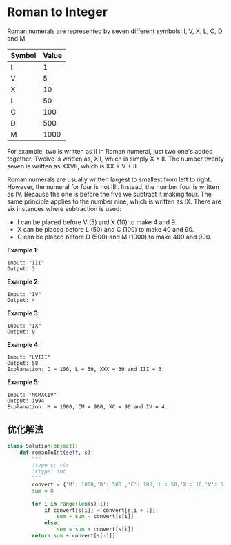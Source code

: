 # Roman to Integer

Roman numerals are represented by seven different symbols: I, V, X, L, C, D and M.

|Symbol|Value|
|:--|:---|
|I             |1|
|V             |5|
|X             |10|
|L             |50|
|C             |100|
|D             |500|
|M             |1000|

For example, two is written as II in Roman numeral, just two one's added together. Twelve is written as, XII, which is simply X + II. The number twenty seven is written as XXVII, which is XX + V + II.

Roman numerals are usually written largest to smallest from left to right. However, the numeral for four is not IIII. Instead, the number four is written as IV. Because the one is before the five we subtract it making four. The same principle applies to the number nine, which is written as IX. There are six instances where subtraction is used:

+ I can be placed before V (5) and X (10) to make 4 and 9. 
+ X can be placed before L (50) and C (100) to make 40 and 90. 
+ C can be placed before D (500) and M (1000) to make 400 and 900.

**Example 1**:

```
Input: "III"
Output: 3
```

**Example 2**:

```
Input: "IV"
Output: 4
```

**Example 3**:

```
Input: "IX"
Output: 9
```

**Example 4**:

```
Input: "LVIII"
Output: 58
Explanation: C = 100, L = 50, XXX = 30 and III = 3.
```

**Example 5**:

```
Input: "MCMXCIV"
Output: 1994
Explanation: M = 1000, CM = 900, XC = 90 and IV = 4.
```

## 优化解法

```python
class Solution(object):
    def romanToInt(self, s):
        """
        :type s: str
        :rtype: int
        """
        convert = {'M': 1000,'D': 500 ,'C': 100,'L': 50,'X': 10,'V': 5,'I': 1}
        sum = 0
        
        for i in range(len(s)-1):
            if convert[s[i]] < convert[s[i + 1]]:
                sum = sum - convert[s[i]]
            else:
                sum = sum + convert[s[i]]
        return sum + convert[s[-1]]
```
